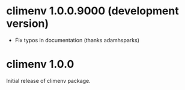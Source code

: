 # climenv 1.0.0.9000 (development version)

- Fix typos in documentation (thanks adamhsparks)

# climenv 1.0.0 #

Initial release of climenv package.
